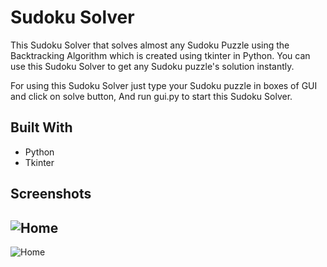 
# Sudoku Solver 
 
This Sudoku Solver that solves almost any Sudoku Puzzle using the Backtracking Algorithm which is created using tkinter in Python. You can use this Sudoku Solver to get any Sudoku puzzle's solution instantly. 

For using this Sudoku Solver just type your Sudoku puzzle in boxes of GUI and click on solve button, And run gui.py to start this Sudoku Solver. 


## Built With

- Python
- Tkinter


## Screenshots

![Home]([https://i.ibb.co/ysh0Gt8/image.png])
---
![Home](https://i.ibb.co/mzHh1TV/image.png)



